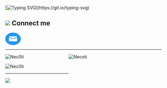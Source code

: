 
[![Typing SVG](https://readme-typing-svg.demolab.com?font=Fira+Code&pause=1000&color=F72323&background=FFFFFF00&center=true&vCenter=true&random=true&width=435&lines=Hello%2C+I'm+Necoti!)](https://git.io/typing-svg)

## <img src="https://media.giphy.com/media/iY8CRBdQXODJSCERIr/giphy.gif" width="30px"> Connect me
<p align="left">
 <img align="center" src="mail.png" alt="halilnecatig2@gmail.com" height="40" width="50" />
</p>

-------

<img alt="Necoti" src="https://media.giphy.com/media/juua9i2c2fA0AIp2iq/giphy.gif" width="300px" height="300px" align="right"/>

<p><img src="https://github-readme-stats.vercel.app/api/top-langs?username=Nec0ti&show_icons=true&theme=dark&locale=en&layout=compact" alt="Nec0ti" align=center/></p>

<p><img src="https://github-readme-stats.vercel.app/api?username=Nec0ti&show_icons=true&theme=dark&locale=en" alt="Nec0ti" align=center/></p>

-------
<a href="https://www.buymeacoffee.com/necotidev"><img src="https://img.buymeacoffee.com/button-api/?text=Buy me a coffee&emoji=☕&slug=necotidev&button_colour=383838&font_colour=ffffff&font_family=Bree&outline_colour=ffffff&coffee_colour=FFDD00" /></a>
